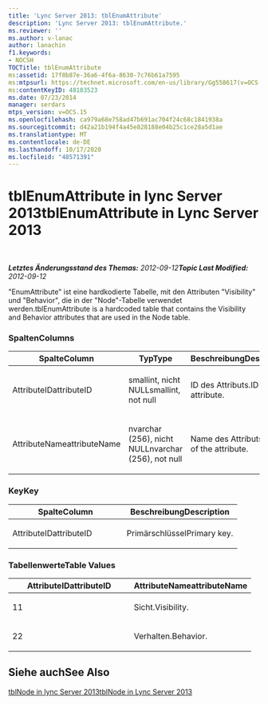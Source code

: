 ```yaml
---
title: 'Lync Server 2013: tblEnumAttribute'
description: 'Lync Server 2013: tblEnumAttribute.'
ms.reviewer: ''
ms.author: v-lanac
author: lanachin
f1.keywords:
- NOCSH
TOCTitle: tblEnumAttribute
ms:assetid: 17f8b87e-36a6-4f6a-8630-7c76b61a7595
ms:mtpsurl: https://technet.microsoft.com/en-us/library/Gg558617(v=OCS.15)
ms:contentKeyID: 48183523
ms.date: 07/23/2014
manager: serdars
mtps_version: v=OCS.15
ms.openlocfilehash: ca979a68e758ad47b691ac704f24c68c1841938a
ms.sourcegitcommit: d42a21b194f4a45e828188e04b25c1ce28a5d1ae
ms.translationtype: MT
ms.contentlocale: de-DE
ms.lasthandoff: 10/17/2020
ms.locfileid: "48571391"
---
```

# <a name="tblenumattribute-in-lync-server-2013"></a><span data-ttu-id="e4e84-103">tblEnumAttribute in lync Server 2013</span><span class="sxs-lookup"><span data-stu-id="e4e84-103">tblEnumAttribute in Lync Server 2013</span></span>

<div data-xmlns="http://www.w3.org/1999/xhtml">

<div class="topic" data-xmlns="http://www.w3.org/1999/xhtml" data-msxsl="urn:schemas-microsoft-com:xslt" data-cs="https://msdn.microsoft.com/">

<div data-asp="https://msdn2.microsoft.com/asp">



</div>

<div id="mainSection">

<div id="mainBody">

<span> </span>

<span data-ttu-id="e4e84-104">_**Letztes Änderungsstand des Themas:** 2012-09-12_</span><span class="sxs-lookup"><span data-stu-id="e4e84-104">_**Topic Last Modified:** 2012-09-12_</span></span>

<span data-ttu-id="e4e84-105">"EnumAttribute" ist eine hardkodierte Tabelle, mit den Attributen "Visibility" und "Behavior", die in der "Node"-Tabelle verwendet werden.</span><span class="sxs-lookup"><span data-stu-id="e4e84-105">tblEnumAttribute is a hardcoded table that contains the Visibility and Behavior attributes that are used in the Node table.</span></span>

### <a name="columns"></a><span data-ttu-id="e4e84-106">Spalten</span><span class="sxs-lookup"><span data-stu-id="e4e84-106">Columns</span></span>

<table>
<colgroup>
<col style="width: 33%" />
<col style="width: 33%" />
<col style="width: 33%" />
</colgroup>
<thead>
<tr class="header">
<th><span data-ttu-id="e4e84-107">Spalte</span><span class="sxs-lookup"><span data-stu-id="e4e84-107">Column</span></span></th>
<th><span data-ttu-id="e4e84-108">Typ</span><span class="sxs-lookup"><span data-stu-id="e4e84-108">Type</span></span></th>
<th><span data-ttu-id="e4e84-109">Beschreibung</span><span class="sxs-lookup"><span data-stu-id="e4e84-109">Description</span></span></th>
</tr>
</thead>
<tbody>
<tr class="odd">
<td><p><span data-ttu-id="e4e84-110">AttributeID</span><span class="sxs-lookup"><span data-stu-id="e4e84-110">attributeID</span></span></p></td>
<td><p><span data-ttu-id="e4e84-111">smallint, nicht NULL</span><span class="sxs-lookup"><span data-stu-id="e4e84-111">smallint, not null</span></span></p></td>
<td><p><span data-ttu-id="e4e84-112">ID des Attributs.</span><span class="sxs-lookup"><span data-stu-id="e4e84-112">ID of the attribute.</span></span></p></td>
</tr>
<tr class="even">
<td><p><span data-ttu-id="e4e84-113">AttributeName</span><span class="sxs-lookup"><span data-stu-id="e4e84-113">attributeName</span></span></p></td>
<td><p><span data-ttu-id="e4e84-114">nvarchar (256), nicht NULL</span><span class="sxs-lookup"><span data-stu-id="e4e84-114">nvarchar (256), not null</span></span></p></td>
<td><p><span data-ttu-id="e4e84-115">Name des Attributs.</span><span class="sxs-lookup"><span data-stu-id="e4e84-115">Name of the attribute.</span></span></p></td>
</tr>
</tbody>
</table>


### <a name="key"></a><span data-ttu-id="e4e84-116">Key</span><span class="sxs-lookup"><span data-stu-id="e4e84-116">Key</span></span>

<table>
<colgroup>
<col style="width: 50%" />
<col style="width: 50%" />
</colgroup>
<thead>
<tr class="header">
<th><span data-ttu-id="e4e84-117">Spalte</span><span class="sxs-lookup"><span data-stu-id="e4e84-117">Column</span></span></th>
<th><span data-ttu-id="e4e84-118">Beschreibung</span><span class="sxs-lookup"><span data-stu-id="e4e84-118">Description</span></span></th>
</tr>
</thead>
<tbody>
<tr class="odd">
<td><p><span data-ttu-id="e4e84-119">AttributeID</span><span class="sxs-lookup"><span data-stu-id="e4e84-119">attributeID</span></span></p></td>
<td><p><span data-ttu-id="e4e84-120">Primärschlüssel</span><span class="sxs-lookup"><span data-stu-id="e4e84-120">Primary key.</span></span></p></td>
</tr>
</tbody>
</table>


### <a name="table-values"></a><span data-ttu-id="e4e84-121">Tabellenwerte</span><span class="sxs-lookup"><span data-stu-id="e4e84-121">Table Values</span></span>

<table>
<colgroup>
<col style="width: 50%" />
<col style="width: 50%" />
</colgroup>
<thead>
<tr class="header">
<th><span data-ttu-id="e4e84-122">AttributeID</span><span class="sxs-lookup"><span data-stu-id="e4e84-122">attributeID</span></span></th>
<th><span data-ttu-id="e4e84-123">AttributeName</span><span class="sxs-lookup"><span data-stu-id="e4e84-123">attributeName</span></span></th>
</tr>
</thead>
<tbody>
<tr class="odd">
<td><p><span data-ttu-id="e4e84-124">1</span><span class="sxs-lookup"><span data-stu-id="e4e84-124">1</span></span></p></td>
<td><p><span data-ttu-id="e4e84-125">Sicht.</span><span class="sxs-lookup"><span data-stu-id="e4e84-125">Visibility.</span></span></p></td>
</tr>
<tr class="even">
<td><p><span data-ttu-id="e4e84-126">2</span><span class="sxs-lookup"><span data-stu-id="e4e84-126">2</span></span></p></td>
<td><p><span data-ttu-id="e4e84-127">Verhalten.</span><span class="sxs-lookup"><span data-stu-id="e4e84-127">Behavior.</span></span></p></td>
</tr>
</tbody>
</table>


<div>

## <a name="see-also"></a><span data-ttu-id="e4e84-128">Siehe auch</span><span class="sxs-lookup"><span data-stu-id="e4e84-128">See Also</span></span>


[<span data-ttu-id="e4e84-129">tblNode in lync Server 2013</span><span class="sxs-lookup"><span data-stu-id="e4e84-129">tblNode in Lync Server 2013</span></span>](lync-server-2013-tblnode.md)  
  

</div>

</div>

<span> </span>

</div>

</div>

</div>

